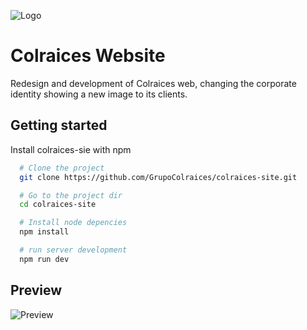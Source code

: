 ![Logo](https://colraices.com/img/colraices.webp)

# Colraices Website

Redesign and development of Colraices web, changing the corporate identity showing a new image to its clients.

## Getting started

Install colraices-sie with npm

```bash
  # Clone the project
  git clone https://github.com/GrupoColraices/colraices-site.git

  # Go to the project dir
  cd colraices-site

  # Install node depencies
  npm install

  # run server development
  npm run dev
```

## Preview

![Preview](https://i.ibb.co/dj6fLtC/home.png)
